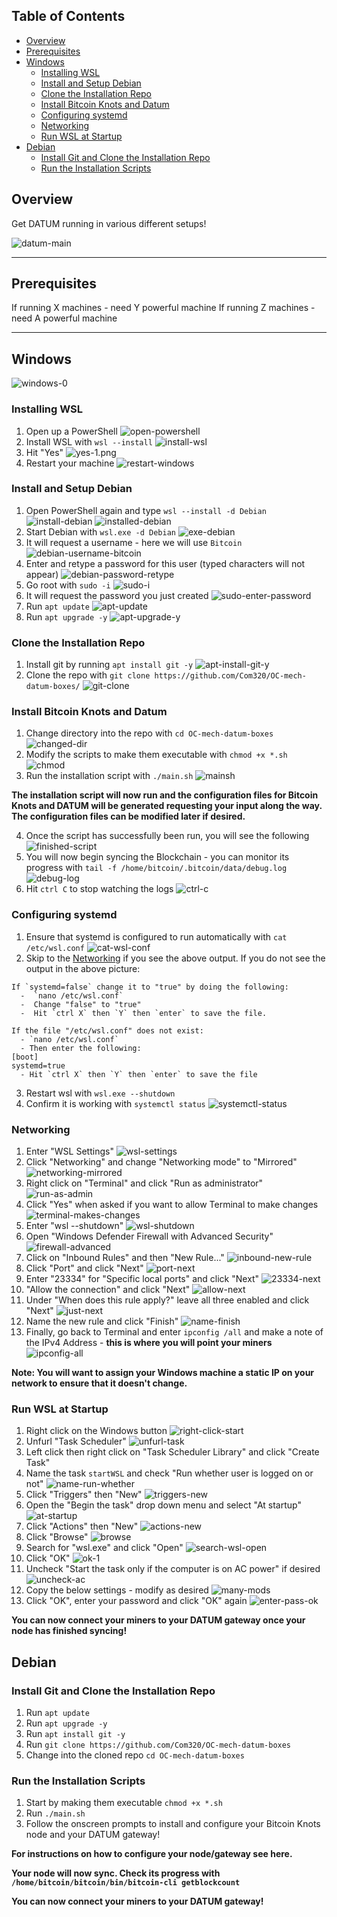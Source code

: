 
## Table of Contents

- [Overview](#overview)
- [Prerequisites](#prerequisites)
- [Windows](#windows)
  - [Installing WSL](#installing-WSL)
  - [Install and Setup Debian](#install-and-setup-debian)
  - [Clone the Installation Repo](#clone-the-installation-repo)
  - [Install Bitcoin Knots and Datum](#install-bitcoin-knots-and-datum)
  - [Configuring systemd](#configuring-systemd)
  - [Networking](#networking)
  - [Run WSL at Startup](#run-wsl-at-startup)
- [Debian](#debian)
  - [Install Git and Clone the Installation Repo](#install-git-and-clone-the-installation-repo)
  - [Run the Installation Scripts](#run-the-installation-scripts)

## Overview

Get DATUM running in various different setups!

![datum-main](/images/windows-images/datum-main.png)

---

## Prerequisites

If running X machines - need Y powerful machine
If running Z machines - need A powerful machine

---

## Windows

![windows-0](/images/windows-images/windows-0.png)

### Installing WSL

1. Open up a PowerShell ![open-powershell](/images/windows-images/open-powershell.png)
2. Install WSL with `wsl --install` ![install-wsl](/images/windows-images/install-wsl.png)
3. Hit "Yes" ![yes-1.png](/images/windows-images/yes-1.png)
4. Restart your machine ![restart-windows](/images/windows-images/restart-windows.png)

### Install and Setup Debian

1. Open PowerShell again and type `wsl --install -d Debian` ![install-debian](/images/windows-images/install-debian.png) ![installed-debian](/images/windows-images/installed-debian.png)
2. Start Debian with `wsl.exe -d Debian` ![exe-debian](/images/windows-images/exe-debian.png) 
3. It will request a username - here we will use `Bitcoin` ![debian-username-bitcoin](/images/windows-images/debian-username-bitcoin.png)
4. Enter and retype a password for this user (typed characters will not appear) ![debian-password-retype](/images/windows-images/debian-password-retype.png)
5. Go root with `sudo -i` ![sudo-i](/images/windows-images/sudo-i.png)
6. It will request the password you just created ![sudo-enter-password](/images/windows-images/sudo-enter-password.png)
7. Run `apt update` ![apt-update](/images/windows-images/apt-update.png)
8. Run `apt upgrade -y` ![apt-upgrade-y](/images/windows-images/apt-upgrade-y.png)


### Clone the Installation Repo

1. Install git by running `apt install git -y` ![apt-install-git-y](/images/windows-images/apt-install-git-y.png)
2. Clone the repo with `git clone https://github.com/Com320/OC-mech-datum-boxes/` ![git-clone](/images/windows-images/git-clone.png)


### Install Bitcoin Knots and Datum

1. Change directory into the repo with `cd OC-mech-datum-boxes` ![changed-dir](/images/windows-images/changed-dir.png)
2. Modify the scripts to make them executable with `chmod +x *.sh` ![chmod](/images/windows-images/chmod.png)
3. Run the installation script with `./main.sh` ![mainsh](/images/windows-images/mainsh.png)

**The installation script will now run and the configuration files for Bitcoin Knots and DATUM will be generated requesting your input along the way. The configuration files can be modified later if desired.**

4. Once the script has successfully been run, you will see the following ![finished-script](/images/windows-images/finished-script.png)
5. You will now begin syncing the Blockchain - you can monitor its progress with `tail -f /home/bitcoin/.bitcoin/data/debug.log` ![debug-log](/images/windows-images/debug-log.png)
6. Hit `ctrl C` to stop watching the logs ![ctrl-c](/images/windows-images/ctrl-c.png)

### Configuring systemd

1. Ensure that systemd is configured to run automatically with `cat /etc/wsl.conf` ![cat-wsl-conf](/images/windows-images/cat-wsl-conf.png)
2. Skip to the [Networking](#networking) if you see the above output. If you do not see the output in the above picture:

```
If `systemd=false` change it to "true" by doing the following:
  -  `nano /etc/wsl.conf`
  -  Change "false" to "true"
  -  Hit `ctrl X` then `Y` then `enter` to save the file. 
  
If the file "/etc/wsl.conf" does not exist:
  - `nano /etc/wsl.conf`
  - Then enter the following:
[boot]
systemd=true
  - Hit `ctrl X` then `Y` then `enter` to save the file
```

3. Restart wsl with `wsl.exe --shutdown`
4. Confirm it is working with `systemctl status` ![systemctl-status](/images/windows-images/systemctl-status.png)

### Networking

1. Enter "WSL Settings" ![wsl-settings](/images/windows-images/wsl-settings.png)
2. Click "Networking" and change "Networking mode" to "Mirrored" ![networking-mirrored](/images/windows-images/networking-mirrored.png)
3. Right click on "Terminal" and click "Run as administrator" ![run-as-admin](/images/windows-images/run-as-admin.png)
4. Click "Yes" when asked if you want to allow Terminal to make changes ![terminal-makes-changes](/images/windows-images/terminal-make-changes.png)
5. Enter "wsl --shutdown" ![wsl-shutdown](/images/windows-images/wsl-shutdown.png)
6. Open "Windows Defender Firewall with Advanced Security" ![firewall-advanced](/images/windows-images/firewall-advanced.png)
7. Click on "Inbound Rules" and then "New Rule..." ![inbound-new-rule](/images/windows-images/inbound-new-rule.png)
8. Click "Port" and click "Next" ![port-next](/images/windows-images/port-next.png)
9. Enter "23334" for "Specific local ports" and click "Next" ![23334-next](/images/windows-images/23334-next.png)
10. "Allow the connection" and click "Next" ![allow-next](/images/windows-images/allow-next.png)
11. Under "When does this rule apply?" leave all three enabled and click "Next" ![just-next](/images/windows-images/just-next.png)
12. Name the new rule and click "Finish" ![name-finish](/images/windows-images/name-finish.png)
13. Finally, go back to Terminal and enter `ipconfig /all` and make a note of the IPv4 Address - **this is where you will point your miners** ![ipconfig-all](/images/windows-images/ipconfig-all.png)

**Note: You will want to assign your Windows machine a static IP on your network to ensure that it doesn't change.**  

### Run WSL at Startup

1. Right click on the Windows button ![right-click-start](/images/windows-images/right-click-start.png)
2. Unfurl "Task Scheduler" ![unfurl-task](/images/windows-images/unfurl-task.png)
3. Left click then right click on "Task Scheduler Library" and click "Create Task"
4. Name the task `startWSL` and check "Run whether user is logged on or not" ![name-run-whether](/images/windows-images/name-run-whether.png)
5. Click "Triggers" then "New" ![triggers-new](/images/windows-images/triggers-new.png)
6. Open the "Begin the task" drop down menu and select "At startup" ![at-startup](/images/windows-images/at-startup.png)
7. Click "Actions" then "New" ![actions-new](/images/windows-images/actions-new.png)
8. Click "Browse" ![browse](/images/windows-images/browse.png)
9. Search for "wsl.exe" and click "Open" ![search-wsl-open](/images/windows-images/search-wsl-open.png)
10. Click "OK" ![ok-1](/images/windows-images/ok-1.png)
11. Uncheck "Start the task only if the computer is on AC power" if desired ![uncheck-ac](/images/windows-images/uncheck-ac.png)
12. Copy the below settings - modify as desired ![many-mods](/images/windows-images/many-mods.png)
13. Click "OK", enter your password and click "OK" again ![enter-pass-ok](/images/windows-images/enter-pass-ok.png)

**You can now connect your miners to your DATUM gateway once your node has finished syncing!**


## Debian

### Install Git and Clone the Installation Repo

1. Run `apt update`
2. Run `apt upgrade -y`
3. Run `apt install git -y`
4. Run `git clone https://github.com/Com320/OC-mech-datum-boxes`
5. Change into the cloned repo `cd OC-mech-datum-boxes`

### Run the Installation Scripts

1. Start by making them executable `chmod +x *.sh`
2. Run `./main.sh`
3. Follow the onscreen prompts to install and configure your Bitcoin Knots node and your DATUM gateway!

**For instructions on how to configure your node/gateway see here.**

**Your node will now sync. Check its progress with `/home/bitcoin/bitcoin/bin/bitcoin-cli getblockcount`**

**You can now connect your miners to your DATUM gateway!**
